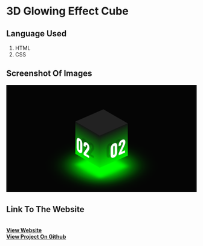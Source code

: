 <h1> 3D Glowing Effect Cube </h1>

<h2>Language Used</h2>
<ol>
  <li>HTML</li>
  <li>CSS</li>
</ol>  

<h2>Screenshot Of Images</h2>
<img src="./images/Screenshot (173).png" />
<h2>Link To The Website</h2>
<br/>
<a href="https://vigilant-visvesvaraya-6cbb91.netlify.app/"><strong>View Website</strong></a>
<br/>
<a href="https://github.com/Shubham56-droid/HTML-CSS-JavaScript-Projects/tree/main/3D_Glowing_Cube"><strong>View Project On Github</strong></a>
